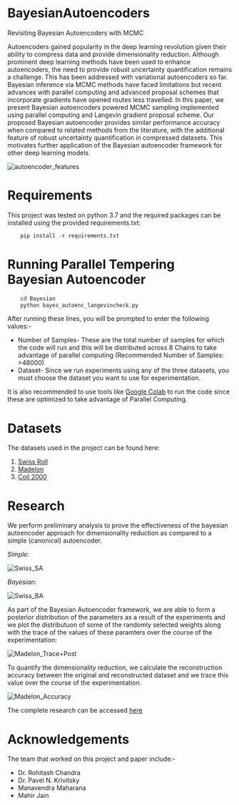 # BayesianAutoencoders
Revisiting Bayesian Autoencoders with MCMC

Autoencoders gained popularity in the deep learning revolution given their ability to compress data and provide dimensionality reduction. Although prominent deep learning methods have been used to enhance autoencoders, the need to provide robust uncertainty quantification remains a challenge. This has been addressed with variational autoencoders so far. Bayesian inference via MCMC methods have faced limitations but recent advances with parallel computing and advanced proposal schemes that incorporate gradients have opened routes less travelled. In this paper, we present Bayesian autoencoders powered MCMC sampling implemented using parallel computing and Langevin gradient proposal scheme. Our proposed Bayesian autoencoder provides similar performance accuracy when compared to related methods from the literature, with the additional feature of robust uncertainty quantification in compressed datasets. This motivates further application of the Bayesian autoencoder framework for other deep learning models.

![autoencoder_features](https://user-images.githubusercontent.com/55910983/122639592-588d2f00-d118-11eb-9d58-2cb2044ebef0.png)


# Requirements
This project was tested on python 3.7 and the required packages can be installed using the provided requirements.txt:

```python
    pip install -r requirements.txt
```

# Running Parallel Tempering Bayesian Autoencoder
```python
    cd Bayesian
    python bayes_autoenc_langevincheck.py
```
After running these lines, you will be prompted to enter the following values:- 
* Number of Samples- These are the total number of samples for which the code will run and this will be distributed across 8 Chains to take advantage of parallel computing (Recommended Number of Samples: >48000)
* Dataset- Since we run experiments using any of the three datasets, you must choose the dataset you want to use for experimentation.

It is also recommended to use tools like [Google Colab](https://colab.research.google.com/) to run the code since these are optimized to take advantage of Parallel Computing.


# Datasets

The datasets used in the project can be found here:

1. [Swiss Roll](https://scikit-learn.org/stable/modules/generated/sklearn.datasets.make_swiss_roll.html)
2. [Madelon](https://archive.ics.uci.edu/ml/datasets/madelon)
3. [Coil 2000](https://archive.ics.uci.edu/ml/datasets/Insurance+Company+Benchmark+(COIL+2000))


# Research

We perform preliminary analysis to prove the effectiveness of the bayesian autoencoder approach for dimensionality reduction as compared to a simple (canonical) autoencoder. 

*Simple:*

![Swiss_SA](https://user-images.githubusercontent.com/55910983/122639699-e49f5680-d118-11eb-8ae5-1f5553a0ed3a.png)
 
*Bayesian:*

![Swiss_BA](https://user-images.githubusercontent.com/55910983/122639710-f7b22680-d118-11eb-9a3a-1cc6a5aa05e1.png)

As part of the Bayesian Autoencoder framework, we are able to form a posterior distribution of the parameters as a result of the experiments and we plot the distributuon of some of the randomly selected weights along with the trace of the values of these paramters over the course of the experimentation:

![Madelon_Trace+Post](https://user-images.githubusercontent.com/55910983/122640021-b458b780-d11a-11eb-8270-6a2ab85898e2.png)


To quantify the dimensionality reduction, we calculate the reconstruction accuracy between the original and reconstructed dataset and we trace this value over the course of the experimentation.

![Madelon_Accuracy](https://user-images.githubusercontent.com/55910983/122640130-5ed0da80-d11b-11eb-9e39-bdf1d1249b96.png)


The complete research can be accessed [here](https://arxiv.org/abs/2104.05915)

# Acknowledgements

The team that worked on this project and paper include:-

* Dr. Rohitash Chandra
* Dr. Pavel N. Krivitsky
* Manavendra Maharana
* Mahir Jain





